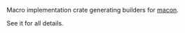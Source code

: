Macro implementation crate generating builders for [macon](https://crates.io/crates/macon).

See it for all details.
